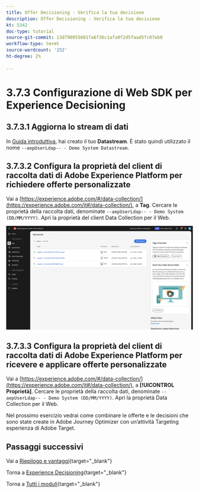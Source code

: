```yaml
---
title: Offer Decisioning - Verifica la tua decisione
description: Offer Decisioning - Verifica la tua decisione
kt: 5342
doc-type: tutorial
source-git-commit: 13d790855601fa6f36c1afa0f2d5faad5fc07eb0
workflow-type: tm+mt
source-wordcount: '152'
ht-degree: 2%

---
```


# 3.7.3 Configurazione di Web SDK per Experience Decisioning

## 3.7.3.1 Aggiorna lo stream di dati

In [Guida introduttiva](./../../../../modules/getting-started/gettingstarted/ex2.md), hai creato il tuo **Datastream**. È stato quindi utilizzato il nome `--aepUserLdap-- - Demo System Datastream`.

## 3.7.3.2 Configura la proprietà del client di raccolta dati di Adobe Experience Platform per richiedere offerte personalizzate

Vai a [https://experience.adobe.com/#/data-collection/](https://experience.adobe.com/it#/data-collection/), a **Tag**. Cercare le proprietà della raccolta dati, denominate `--aepUserLdap-- - Demo System (DD/MM/YYYY)`. Apri la proprietà del client Data Collection per il Web.

![WebSDK](./images/launch1.png)

## 3.7.3.3 Configura la proprietà del client di raccolta dati di Adobe Experience Platform per ricevere e applicare offerte personalizzate

Vai a [https://experience.adobe.com/#/data-collection/](https://experience.adobe.com/it#/data-collection/), a **[!UICONTROL Proprietà]**. Cercare le proprietà della raccolta dati, denominate `--aepUserLdap-- - Demo System (DD/MM/YYYY)`. Apri la proprietà Data Collection per il Web.

Nel prossimo esercizio vedrai come combinare le offerte e le decisioni che sono state create in Adobe Journey Optimizer con un’attività Targeting esperienza di Adobe Target.

## Passaggi successivi

Vai a [Riepilogo e vantaggi](./summary.md){target="_blank"}

Torna a [Experience Decisioning](ajo-decisioning.md){target="_blank"}

Torna a [Tutti i moduli](./../../../../overview.md){target="_blank"}
